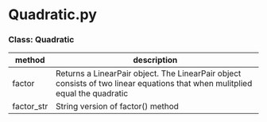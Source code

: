 # Quadratic.py

### Class: Quadratic

method | description
-------|------------
factor | Returns a LinearPair object. The LinearPair object consists of two linear equations that when mulitplied equal the quadratic
factor_str | String version of factor() method
